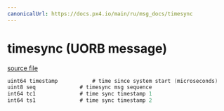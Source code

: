 ```yaml
---
canonicalUrl: https://docs.px4.io/main/ru/msg_docs/timesync
---
```


# timesync (UORB message)



[source file](https://github.com/PX4/PX4-Autopilot/blob/release/1.13/msg/timesync.msg)

```c
uint64 timestamp           # time since system start (microseconds)
uint8 seq              # timesync msg sequence
int64 tc1              # time sync timestamp 1
int64 ts1              # time sync timestamp 2

```
